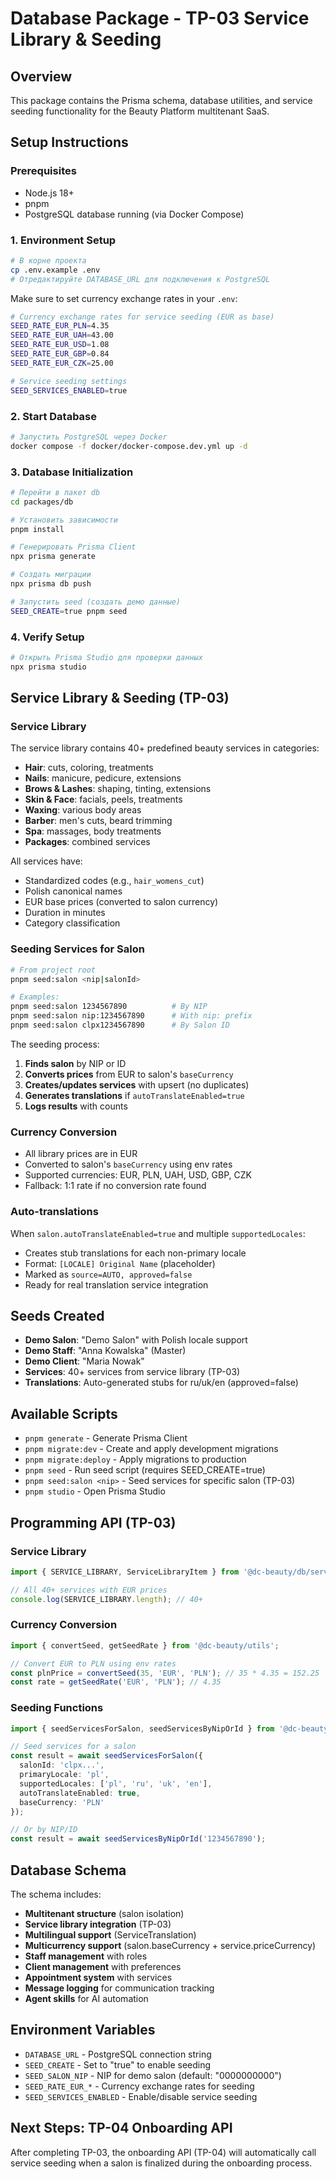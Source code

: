 # Database Package - TP-03 Service Library & Seeding

## Overview
This package contains the Prisma schema, database utilities, and service seeding functionality for the Beauty Platform multitenant SaaS.

## Setup Instructions

### Prerequisites
- Node.js 18+
- pnpm
- PostgreSQL database running (via Docker Compose)

### 1. Environment Setup
```bash
# В корне проекта
cp .env.example .env
# Отредактируйте DATABASE_URL для подключения к PostgreSQL
```

Make sure to set currency exchange rates in your `.env`:
```bash
# Currency exchange rates for service seeding (EUR as base)
SEED_RATE_EUR_PLN=4.35
SEED_RATE_EUR_UAH=43.00
SEED_RATE_EUR_USD=1.08
SEED_RATE_EUR_GBP=0.84
SEED_RATE_EUR_CZK=25.00

# Service seeding settings
SEED_SERVICES_ENABLED=true
```

### 2. Start Database
```bash
# Запустить PostgreSQL через Docker
docker compose -f docker/docker-compose.dev.yml up -d
```

### 3. Database Initialization
```bash
# Перейти в пакет db
cd packages/db

# Установить зависимости
pnpm install

# Генерировать Prisma Client
npx prisma generate

# Создать миграции
npx prisma db push

# Запустить seed (создать демо данные)
SEED_CREATE=true pnpm seed
```

### 4. Verify Setup
```bash
# Открыть Prisma Studio для проверки данных
npx prisma studio
```

## Service Library & Seeding (TP-03)

### Service Library
The service library contains 40+ predefined beauty services in categories:
- **Hair**: cuts, coloring, treatments
- **Nails**: manicure, pedicure, extensions
- **Brows & Lashes**: shaping, tinting, extensions
- **Skin & Face**: facials, peels, treatments
- **Waxing**: various body areas
- **Barber**: men's cuts, beard trimming
- **Spa**: massages, body treatments
- **Packages**: combined services

All services have:
- Standardized codes (e.g., `hair_womens_cut`)
- Polish canonical names
- EUR base prices (converted to salon currency)
- Duration in minutes
- Category classification

### Seeding Services for Salon
```bash
# From project root
pnpm seed:salon <nip|salonId>

# Examples:
pnpm seed:salon 1234567890          # By NIP
pnpm seed:salon nip:1234567890      # With nip: prefix  
pnpm seed:salon clpx1234567890      # By Salon ID
```

The seeding process:
1. **Finds salon** by NIP or ID
2. **Converts prices** from EUR to salon's `baseCurrency`
3. **Creates/updates services** with upsert (no duplicates)
4. **Generates translations** if `autoTranslateEnabled=true`
5. **Logs results** with counts

### Currency Conversion
- All library prices are in EUR
- Converted to salon's `baseCurrency` using env rates
- Supported currencies: EUR, PLN, UAH, USD, GBP, CZK
- Fallback: 1:1 rate if no conversion rate found

### Auto-translations
When `salon.autoTranslateEnabled=true` and multiple `supportedLocales`:
- Creates stub translations for each non-primary locale
- Format: `[LOCALE] Original Name` (placeholder)
- Marked as `source=AUTO, approved=false`
- Ready for real translation service integration

## Seeds Created
- **Demo Salon**: "Demo Salon" with Polish locale support
- **Demo Staff**: "Anna Kowalska" (Master)
- **Demo Client**: "Maria Nowak" 
- **Services**: 40+ services from service library (TP-03)
- **Translations**: Auto-generated stubs for ru/uk/en (approved=false)

## Available Scripts
- `pnpm generate` - Generate Prisma Client
- `pnpm migrate:dev` - Create and apply development migrations
- `pnpm migrate:deploy` - Apply migrations to production
- `pnpm seed` - Run seed script (requires SEED_CREATE=true)
- `pnpm seed:salon <nip>` - Seed services for specific salon (TP-03)
- `pnpm studio` - Open Prisma Studio

## Programming API (TP-03)

### Service Library
```typescript
import { SERVICE_LIBRARY, ServiceLibraryItem } from '@dc-beauty/db/serviceLibrary';

// All 40+ services with EUR prices
console.log(SERVICE_LIBRARY.length); // 40+
```

### Currency Conversion
```typescript
import { convertSeed, getSeedRate } from '@dc-beauty/utils';

// Convert EUR to PLN using env rates
const plnPrice = convertSeed(35, 'EUR', 'PLN'); // 35 * 4.35 = 152.25
const rate = getSeedRate('EUR', 'PLN'); // 4.35
```

### Seeding Functions
```typescript
import { seedServicesForSalon, seedServicesByNipOrId } from '@dc-beauty/db';

// Seed services for a salon
const result = await seedServicesForSalon({
  salonId: 'clpx...',
  primaryLocale: 'pl',
  supportedLocales: ['pl', 'ru', 'uk', 'en'],
  autoTranslateEnabled: true,
  baseCurrency: 'PLN'
});

// Or by NIP/ID
const result = await seedServicesByNipOrId('1234567890');
```

## Database Schema
The schema includes:
- **Multitenant structure** (salon isolation)
- **Service library integration** (TP-03)
- **Multilingual support** (ServiceTranslation) 
- **Multicurrency support** (salon.baseCurrency + service.priceCurrency)
- **Staff management** with roles
- **Client management** with preferences
- **Appointment system** with services
- **Message logging** for communication tracking
- **Agent skills** for AI automation

## Environment Variables
- `DATABASE_URL` - PostgreSQL connection string
- `SEED_CREATE` - Set to "true" to enable seeding
- `SEED_SALON_NIP` - NIP for demo salon (default: "0000000000")
- `SEED_RATE_EUR_*` - Currency exchange rates for seeding
- `SEED_SERVICES_ENABLED` - Enable/disable service seeding

## Next Steps: TP-04 Onboarding API
After completing TP-03, the onboarding API (TP-04) will automatically call service seeding when a salon is finalized during the onboarding process.
